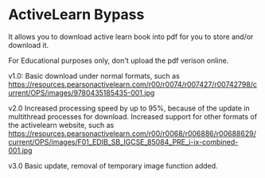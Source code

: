 # ActiveLearn Bypass
It allows you to download active learn book into pdf for you to store and/or download it.

For Educational purposes only, don't upload the pdf verison online.

v1.0:
Basic download under normal formats, such as https://resources.pearsonactivelearn.com/r00/r0074/r007427/r00742798/current/OPS/images/9780435185435-001.jpg

v2.0
Increased processing speed by up to 95%, because of the update in multithread processes for download.
Increased support for other formats of the activelearn website, such as https://resources.pearsonactivelearn.com/r00/r0068/r006886/r00688629/current/OPS/images/F01_EDIB_SB_IGCSE_85084_PRE_i-ix-combined-001.jpg

v3.0
Basic update, removal of temporary image function added. 

